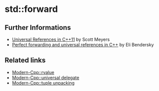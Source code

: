# std::forward

## Further Informations
* [Universal References in C++11](https://isocpp.org/blog/2012/11/universal-references-in-c11-scott-meyers) by Scott Meyers
* [Perfect forwarding and universal references in C++](http://eli.thegreenplace.net/2014/perfect-forwarding-and-universal-references-in-c/) by Eli Bendersky

## Related links
* [Modern-Cpp::rvalue](../rvalue)
* [Modern-Cpp::universal delegate](../variadic/universal%20delegate) 
* [Modern-Cpp::tuple unpacking](../tuple/variadic_parameter_list) 
